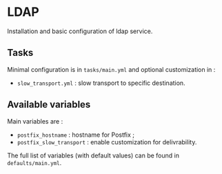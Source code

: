 # LDAP

Installation and basic configuration of ldap service.

## Tasks

Minimal configuration is in `tasks/main.yml` and optional customization in :

* `slow_transport.yml` : slow transport to specific destination.

## Available variables

Main variables are :

* `postfix_hostname` : hostname for Postfix ;
* `postfix_slow_transport` : enable customization for delivrability.

The full list of variables (with default values) can be found in `defaults/main.yml`.
